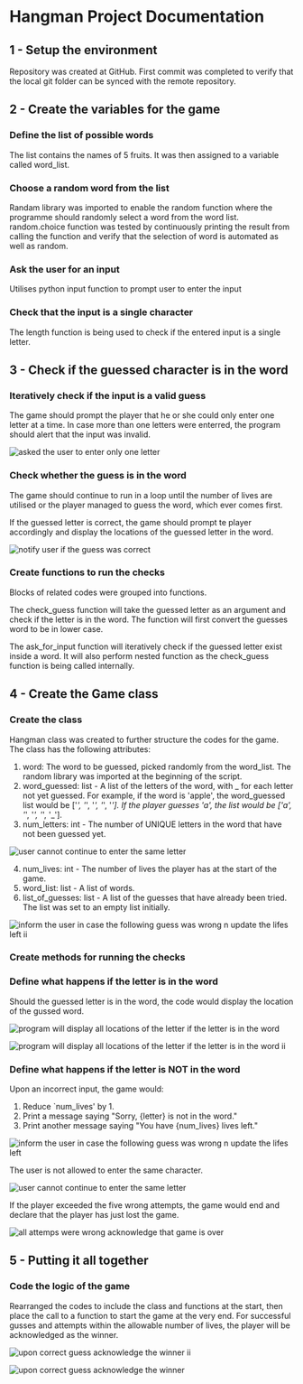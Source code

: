 # Hangman Project Documentation

## 1 - Setup the environment
Repository was created at GitHub. First commit was completed to verify that the local git folder can be synced with the remote repository.

## 2 - Create the variables for the game

### Define the list of possible words
The list contains the names of 5 fruits. It was then assigned to a variable called word_list.

### Choose a random word from the list
Randam library was imported to enable the random function where the programme should randomly select a word from the word list. random.choice function was tested by continuously printing the result from calling the function and verify that the selection of word is automated as well as random.

### Ask the user for an input
Utilises python input function to prompt user to enter the input

### Check that the input is a single character
The length function is being used to check if the entered input is a single letter.

## 3 - Check if the guessed character is in the word

### Iteratively check if the input is a valid guess
The game should prompt the player that he or she could only enter one letter at a time. In case more than one letters were enterred, the program should alert that the input was invalid.

![asked the user to enter only one letter](https://user-images.githubusercontent.com/53040471/215342083-0ee04777-c824-4af5-864a-e4dbaa2dae27.jpg)
### Check whether the guess is in the word
The game should continue to run in a loop until the number of lives are utilised or the player managed to guess the word, which ever comes first. 

If the guessed letter is correct, the game should prompt te player accordingly and display the locations of the guessed letter in the word.

![notify user if the guess was correct](https://user-images.githubusercontent.com/53040471/215343750-bf7f3bf0-0b4a-4e56-94bd-049710842c1e.jpg)


### Create functions to run the checks

Blocks of related codes were grouped into functions. 

The check_guess function will take the guessed letter as an argument and check if the letter is in the word. The function will first convert the guesses word to be in lower case.

The ask_for_input function will iteratively check if the guessed letter exist inside a word. It will also perform nested function as the check_guess function is being called internally.

## 4 - Create the Game class

### Create the class
Hangman class was created to further structure the codes for the game. The class has the following attributes:

1. word: The word to be guessed, picked randomly from the word_list. The random library was imported at the beginning of the script.
2. word_guessed: list - A list of the letters of the word, with _ for each letter not yet guessed. For example, if the word is 'apple', the word_guessed list would be ['_', '_', '_', '_', '_']. If the player guesses 'a', the list would be ['a', '_', '_', '_', '_'].
3. num_letters: int - The number of UNIQUE letters in the word that have not been guessed yet.

![user cannot continue to enter the same letter](https://user-images.githubusercontent.com/53040471/215347845-addeb5bd-4236-4e7d-a511-bb90d94fac6a.jpg)

4. num_lives: int - The number of lives the player has at the start of the game.
5. word_list: list - A list of words.
6. list_of_guesses: list - A list of the guesses that have already been tried. The list was set to an empty list initially.

![inform the user in case the following guess was wrong n update the lifes left ii](https://user-images.githubusercontent.com/53040471/215347989-0e0f2801-616c-4db9-80aa-f3b53375b1f9.jpg)


### Create methods for running the checks

### Define what happens if the letter is in the word
Should the guessed letter is in the word, the code would display the location of the gussed word.

![program will display all locations of the letter if the letter is in the word](https://user-images.githubusercontent.com/53040471/215347921-e03e8587-a86e-4fb0-a657-79a2975a403e.jpg)

![program will display all locations of the letter if the letter is in the word ii](https://user-images.githubusercontent.com/53040471/215347924-0b5bedbf-b030-4221-b00a-472d8b133f5b.jpg)

### Define what happens if the letter is NOT in the word
Upon an incorrect input, the game would:

1. Reduce `num_lives' by 1.
2. Print a message saying "Sorry, {letter} is not in the word."
3. Print another message saying "You have {num_lives} lives left."

![inform the user in case the following guess was wrong n update the lifes left](https://user-images.githubusercontent.com/53040471/215347992-4d856b90-28d8-4205-99a7-c10708f31449.jpg)

The user is not allowed to enter the same character.

![user cannot continue to enter the same letter](https://user-images.githubusercontent.com/53040471/215355876-994bd7c6-f186-4541-ab6b-c4c35a2d734a.jpg)

If the player exceeded the five wrong attempts, the game would end and declare that the player has just lost the game.

![all attemps were wrong acknowledge that game is over](https://user-images.githubusercontent.com/53040471/215355943-faf0828a-0ff3-4e51-b456-9abb1c272f5a.jpg)

## 5 - Putting it all together

### Code the logic of the game
Rearranged the codes to include the class and functions at the start, then place the call to a function to start the game at the very end. For successful gusses and attempts within the allowable number of lives, the player will be acknowledged as the winner.

![upon correct guess acknowledge the winner ii](https://user-images.githubusercontent.com/53040471/215355804-5cf1687e-e6ec-4ded-a8d9-a548f212f03b.jpg)

![upon correct guess acknowledge the winner](https://user-images.githubusercontent.com/53040471/215355806-d952bdfc-8cb9-41ff-83d5-4be2841ff747.jpg)




